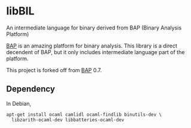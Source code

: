 libBIL
======

An intermediate language for binary derived from BAP (Binary Analysis Platform)

[BAP](http://bap.ece.cmu.edu/) is an amazing platform for binary analysis. This
library is a direct decendent of BAP, but it only includes intermediate language
part of the platform.

This project is forked off from [BAP](http://bap.ece.cmu.edu/) 0.7.

Dependency
----------

In Debian,

    apt-get install ocaml camlidl ocaml-findlib binutils-dev \
      libzarith-ocaml-dev libbatteries-ocaml-dev

